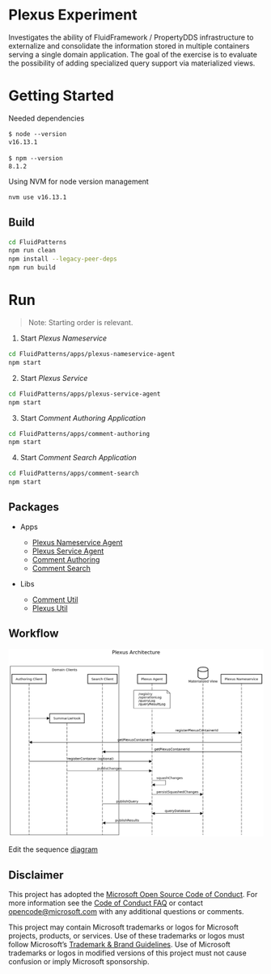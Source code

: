 # Plexus Experiment 

Investigates the ability of FluidFramework / PropertyDDS infrastructure to externalize and consolidate the information stored in multiple containers serving a single domain application. The goal of the exercise is to evaluate the possibility of adding specialized query support via materialized views. 


# Getting Started

Needed dependencies
```
$ node --version
v16.13.1

$ npm --version
8.1.2
```

Using NVM for node version management
```sh
nvm use v16.13.1
```
## Build

```sh
cd FluidPatterns
npm run clean
npm install --legacy-peer-deps
npm run build
```

# Run

> Note: Starting order is relevant.

1. Start _Plexus Nameservice_

```sh
cd FluidPatterns/apps/plexus-nameservice-agent
npm start
```

2. Start _Plexus Service_

```sh
cd FluidPatterns/apps/plexus-service-agent
npm start
```

3. Start _Comment Authoring Application_

```sh
cd FluidPatterns/apps/comment-authoring
npm start
```

4. Start _Comment Search Application_

```sh
cd FluidPatterns/apps/comment-search
npm start
```

## Packages

- Apps
  - [Plexus Nameservice Agent](../../apps/plexus-nameservice-agent/)
  - [Plexus Service Agent](../../apps/plexus-service-agent/)
  - [Comment Authoring](../../apps/comment-authoring/)
  - [Comment Search](../../apps/comment-search/)

- Libs
  - [Comment Util](../../libs/comment-util/)
  - [Plexus Util](../../libs/plexus-util/)


## Workflow

![Plexus architecture](./doc/img/plexus-architecture.png)

Edit the sequence [diagram](https://sequencediagram.org/index.html#initialData=C4S2BsFMAIAUoB4FcDO0CCAnAxgCzJNsEppAFBkAOAhpqNiDQHbADmmA9kpdACIcBbaiCbQAwuBCQWKKrXqNqLDEmC4OmEa3GTpwOXRANmwaAGUkAoZoBekABIcOAawMKT5yLTw6pLMtIAJtAUNIbGSqbwkMho6Kx6ZIHUwNQARtQoMACyKZCa1JJ2wQBqUgDubkaKytGx0ABy1AKQWZgAbkbkZEwcwDAc7flwiKgYCSwAXAD0pKwgKMCYAJ4AOkzTHJT5KSAcTAAyHKzr0wCOSPnLRycbF1cASq1I4MA3FOiq6ppM2hJ+wAAtAA+ABUFistBAdkcLkmFDqY3iegAPCDEWgmi02p1sJBJnMFv1MBixPtUiJ8gBJQIfL4aLS+VGAjGNZqtfK4-EJYCk8nCJjU2lkMxeHC4JksNGsrEcjpdSY8vksAVCulqBm-SVA4Gs5FTQmLfJklWUzDQAAUW1A+0KAEoKBDrNCHE5nOjRnEJsBJpQkGlJCgxLglAlZGQ9d6PTEkd7JigLplcMHQ60EZ7xnoQbliSBCi7ShVffkUESzImULhIIEU780yKxT5-lndRn9T6-QGFrgAIqXFbpmNe5nAnP5PNFavQMqQcqTe4rXgpdKZbqRlui7wS5tTTuB3BPFAvYAoIA)

## Disclaimer

This project has adopted the [Microsoft Open Source Code of Conduct](https://opensource.microsoft.com/codeofconduct/).
For more information see the [Code of Conduct FAQ](https://opensource.microsoft.com/codeofconduct/faq/) or contact
[opencode@microsoft.com](mailto:opencode@microsoft.com) with any additional questions or comments.

This project may contain Microsoft trademarks or logos for Microsoft projects, products, or services. Use of these
trademarks or logos must follow Microsoft’s [Trademark & Brand Guidelines](https://www.microsoft.com/trademarks). Use of
Microsoft trademarks or logos in modified versions of this project must not cause confusion or imply Microsoft
sponsorship.
